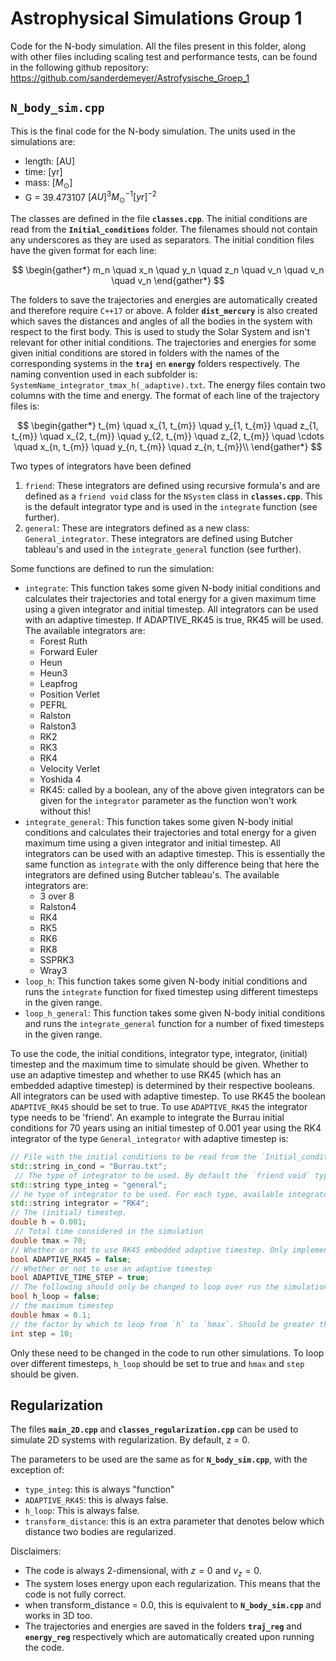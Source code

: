 # Astrophysical Simulations Group 1
Code for the N-body simulation. All the files present in this folder, along with other files including scaling test and performance tests, can be found in the following github repository: https://github.com/sanderdemeyer/Astrofysische_Groep_1

## **`N_body_sim.cpp`**
This is the final code for the N-body simulation. The units used in the simulations are:

* length: [AU]
* time: [yr]
* mass: $[M_{\odot}]$
* G = 39.473107 $[AU]^3 M_{\odot}^{-1} [yr]^{-2}$

The classes are defined in the file **`classes.cpp`**. The initial conditions are read from the **`Initial_conditions`** folder. The filenames should not contain any underscores as they are used as separators. The initial condition files have the given format for each line:

$$
\begin{gather*}
m_n \quad x_n \quad y_n \quad z_n \quad v_n \quad v_n \quad v_n
\end{gather*}
$$

The folders to save the trajectories and energies are automatically created and therefore require ``C++17`` or above. A folder **`dist_mercury`** is also created which saves the distances and angles of all the bodies in the system with respect to the first body. This is used to study the Solar System and isn't relevant for other initial conditions. The trajectories and energies for some given initial conditions are stored in folders with the names of the corresponding systems in the **`traj`** en **`energy`** folders respectively. The naming convention used in each subfolder is:
``SystemName_integrator_tmax_h(_adaptive).txt``. The energy files contain two columns with the time and energy. The format of each line of the trajectory files is:

$$
\begin{gather*}
t_{m} \quad x_{1, t_{m}} \quad y_{1, t_{m}} \quad z_{1, t_{m}} \quad x_{2, t_{m}} \quad y_{2, t_{m}} \quad z_{2, t_{m}} \quad \cdots \quad x_{n, t_{m}} \quad y_{n, t_{m}} \quad z_{n, t_{m}}\\
\end{gather*}
$$

Two types of integrators have been defined
1. ```friend```: These integrators are defined using recursive formula's and are defined as a ``friend void`` class for the ```NSystem``` class in **`classes.cpp`**. This is the default integrator type and is used in the ```integrate``` function (see further).
2. ```general```: These are integrators defined as a new class: ```General_integrator```. These integrators are defined using Butcher tableau's and used in the ```integrate_general``` function (see further).

Some functions are defined to run the simulation:
* ```integrate```: This function takes some given N-body initial conditions and calculates their trajectories and total energy for a given maximum time using a given integrator and initial timestep. All integrators can be used with an adaptive timestep. If ADAPTIVE_RK45 is true, RK45 will be used. The available integrators are:
    - Forest Ruth
    - Forward Euler
    - Heun
    - Heun3
    - Leapfrog
    - Position Verlet
    - PEFRL
    - Ralston
    - Ralston3
    - RK2
    - RK3
    - RK4
    - Velocity Verlet
    - Yoshida 4
    - RK45: called by a boolean, any of the above given integrators can be given for the ```integrator``` parameter as the function won't work without this!
* ```integrate_general```: This function takes some given N-body initial conditions and calculates their trajectories and total energy for a given maximum time using a given integrator and initial timestep. All integrators can be used with an adaptive timestep. This is essentially the same function as `integrate` with the only difference being that here the integrators are defined using Butcher tableau's. The available integrators are:
    - 3 over 8
    - Ralston4
    - RK4
    - RK5
    - RK6
    - RK8
    - SSPRK3
    - Wray3
* ```loop_h```: This function takes some given N-body initial conditions and runs the `integrate` function for fixed timestep using different timesteps in the given range.
* ```loop_h_general```: This function takes some given N-body initial conditions and runs the `integrate_general` function for a number of fixed timesteps in the given range.


To use the code, the initial conditions, integrator type, integrator, (initial) timestep and the maximum time to simulate should be given. Whether to use an adaptive timestep and whether to use RK45 (which has an embedded adaptive timestep) is determined by their respective booleans. All integrators can be used with adaptive timestep. To use RK45 the boolean ```ADAPTIVE_RK45``` should be set to true. To use ```ADAPTIVE_RK45``` the integrator type needs to be 'friend'. An example to integrate the Burrau initial conditions for 70 years using an initial timestep of 0.001 year using the RK4 integrator of the type ```General_integrator``` with adaptive timestep is:

```cpp
// File with the initial conditions to be read from the `Initial_conditions` folder
std::string in_cond = "Burrau.txt";
 // The type of integrator to be used. By default the `friend void` type integrators are used.
std::string type_integ = "general";
// he type of integrator to be used. For each type, available integrators are listed in the README file.
std::string integrator = "RK4";
// The (initial) timestep.
double h = 0.001;
 // Total time considered in the simulation
double tmax = 70;
// Whether or not to use RK45 embedded adaptive timestep. Only implemented in the `integrate` function.
bool ADAPTIVE_RK45 = false;
// Whether or not to use an adaptive timestep
bool ADAPTIVE_TIME_STEP = true;
// The following should only be changed to loop over run the simulation for different timesteps.
bool h_loop = false;
// the maximum timestep
double hmax = 0.1;
// the factor by which to loop from `h` to `hmax`. Should be greater than 1.
int step = 10;
```
Only these need to be changed in the code to run other simulations. To loop over different timesteps, ```h_loop``` should be set to true and ```hmax``` and ```step``` should be given.

## Regularization

The files **`main_2D.cpp`** and **`classes_regularization.cpp`** can be used to simulate 2D systems with regularization. By default, z = 0.

The parameters to be used are the same as for **`N_body_sim.cpp`**, with the exception of: 

- ``type_integ``: this is always "function"
- ``ADAPTIVE_RK45``: this is always false.
- ``h_loop``: This is always false.
- ``transform_distance``: this is an extra parameter that denotes below which distance two bodies are regularized.

Disclaimers:
- The code is always 2-dimensional, with $z = 0$ and $v_z = 0$.
- The system loses energy upon each regularization. This means that the code is not fully correct.
- when transform_distance = 0.0, this is equivalent to **`N_body_sim.cpp`** and works in 3D too.
- The trajectories and energies are saved in the folders **`traj_reg`** and **`energy_reg`** respectively which are automatically created upon running the code.
